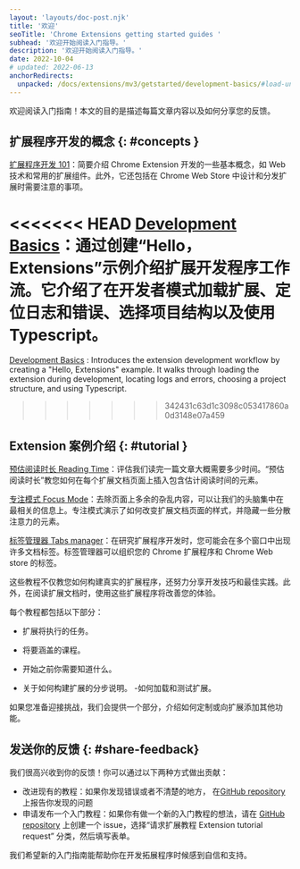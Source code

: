 ```yaml
---
layout: 'layouts/doc-post.njk'
title: '欢迎'
seoTitle: 'Chrome Extensions getting started guides '
subhead: '欢迎开始阅读入门指导。'
description: '欢迎开始阅读入门指导。'
date: 2022-10-04
# updated: 2022-06-13
anchorRedirects:
  unpacked: /docs/extensions/mv3/getstarted/development-basics/#load-unpacked
---
```


欢迎阅读入门指南！本文的目的是描述每篇文章内容以及如何分享您的反馈。

## 扩展程序开发的概念 {: #concepts }

[扩展程序开发 101][doc-ext-101]：简要介绍 Chrome Extension 开发的一些基本概念，如 Web 技术和常用的扩展组件。此外，它还包括在 Chrome Web Store 中设计和分发扩展时需要注意的事项。

<<<<<<< HEAD
[Development Basics][doc-dev-basics]：通过创建“Hello，Extensions”示例介绍扩展开发程序工作流。它介绍了在开发者模式加载扩展、定位日志和错误、选择项目结构以及使用 Typescript。
=======
[Development Basics][doc-dev-basics]
: Introduces the extension development workflow by creating a "Hello, Extensions" example. It walks through loading the extension during development, locating logs and errors, choosing a project structure, and using Typescript.
>>>>>>> 342431c63d1c3098c053417860a0d3148e07a459

## Extension 案例介绍 {: #tutorial }

[预估阅读时长 Reading Time][tut-reading-time]：评估我们读完一篇文章大概需要多少时间。“预估阅读时长”教您如何在每个扩展文档页面上插入包含估计阅读时间的元素。

[专注模式 Focus Mode][tut-focus-mode]：去除页面上多余的杂乱内容，可以让我们的头脑集中在最相关的信息上。专注模式演示了如何改变扩展文档页面的样式，并隐藏一些分散注意力的元素。

[标签管理器 Tabs manager][tut-tabs-manager]：在研究扩展程序开发时，您可能会在多个窗口中出现许多文档标签。标签管理器可以组织您的 Chrome 扩展程序和 Chrome Web store 的标签。

这些教程不仅教您如何构建真实的扩展程序，还努力分享开发技巧和最佳实践。此外，在阅读扩展文档时，使用这些扩展程序将改善您的体验。

每个教程都包括以下部分：

- 扩展将执行的任务。

- 将要涵盖的课程。

- 开始之前你需要知道什么。

- 关于如何构建扩展的分步说明。 -如何加载和测试扩展。

如果您准备迎接挑战，我们会提供一个部分，介绍如何定制或向扩展添加其他功能。

## 发送你的反馈 {: #share-feedback}

我们很高兴收到你的反馈！你可以通过以下两种方式做出贡献：

- 改进现有的教程：如果你发现错误或者不清楚的地方， 在[GitHub repository][github-ext-doc-issue] 上报告你发现的问题
- 申请发布一个入门教程：如果你有做一个新的入门教程的想法，请在 [GitHub repository][github-ext-doc-issue] 上创建一个 issue，选择“请求扩展教程 Extension tutorial request” 分类，然后填写表单。

我们希望新的入门指南能帮助你在开发拓展程序时候感到自信和支持。

[doc-ext-101]: /docs/extensions/mv3/getstarted/extensions-101
[doc-dev-basics]: /docs/extensions/mv3/getstarted/development-basics
[github-ext-doc-issue]: https://github.com/GoogleChrome/developer.chrome.com/issues/new/choose
[tut-focus-mode]: /docs/extensions/mv3/getstarted/tut-focus-mode
[tut-reading-time]: /docs/extensions/mv3/getstarted/tut-reading-time
[tut-tabs-manager]: /docs/extensions/mv3/getstarted/tut-tabs-manager
